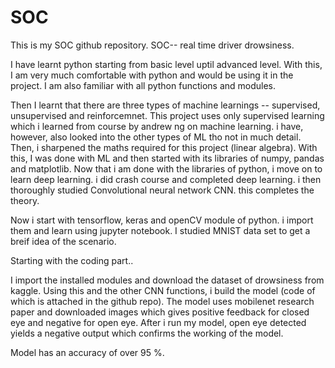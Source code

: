 # SOC
This is my SOC github repository. SOC-- real time driver drowsiness.

I have learnt python starting from basic level uptil advanced level. With this, I am very much comfortable with python and would be using it in the project.
I am also familiar with all python functions and modules.

Then I learnt that there are three types of machine learnings -- supervised, unsupervised and reinforcemnet.
This project uses only supervised learning which i learned from course by andrew ng on machine learning. i have, however, also looked into the other types of ML tho not in much detail.
Then, i sharpened the maths required for this project (linear algebra).
With this, I was done with ML and then started with its libraries of numpy, pandas and matplotlib.
Now that i am done with the libraries of python, i move on to learn deep learning. i did crash course and completed deep learning. i then thoroughly studied Convolutional neural network CNN. this completes the theory.

Now i start with tensorflow, keras and openCV module of python. i import them and learn using jupyter notebook. I studied MNIST data set to get a breif idea of the scenario. 

Starting with the coding part..

I import the installed modules and download the dataset of drowsiness from kaggle. Using this and the other CNN functions, i build the model (code of which is attached in the github repo). The model uses mobilenet research paper and downloaded images which gives positive feedback for closed eye and negative for open eye. After i run my model, open eye detected yields a negative output which confirms the working of the model.

Model has an accuracy of over 95 %.
